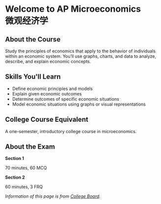 # Welcome to AP Microeconomics <br/>微观经济学





## About the Course

Study the principles of economics that apply to the behavior of individuals within an economic system. You’ll use graphs, charts, and data to analyze, describe, and explain economic concepts.



## Skills You'll Learn

- Define economic principles and models
- Explain given economic outcomes
- Determine outcomes of specific economic situations
- Model economic situations using graphs or visual representations



## College Course Equivalent

A one-semester, introductory college course in microeconomics.



## About the Exam

**Section 1**

70 minutes, 60 MCQ

**Section 2**

60 minutes, 3 FRQ



*Information of this page is from [College Board](https://apstudents.collegeboard.org/courses/ap-microeconomics).*
